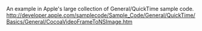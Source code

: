 An example in Apple's large collection of General/QuickTime sample code. 
 http://developer.apple.com/samplecode/Sample_Code/General/QuickTime/Basics/General/CocoaVideoFrameToNSImage.htm